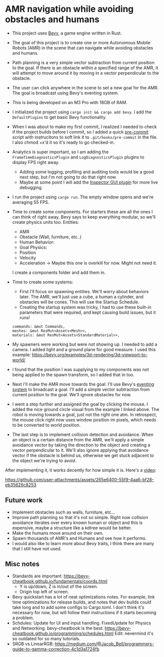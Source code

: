 # AMR navigation while avoiding obstacles and humans

- This project uses [Bevy](https://bevy.org/), a game engine written in Rust.

- The goal of this project is to create one or more Autonomous Mobile Robots (AMR) in the scene that can navigate while avoiding obstacles and humans. 

- Path planning is a very simple vector subtraction from current position to the goal. If there is an obstacle within a specified range of the AMR, it will attempt to move around it by moving in a vector perpendicular to the obstacle.

- The user can click anywhere in the scene to set a new goal for the AMR. The goal is broadcast using Bevy's eventing system.

- This is being developed on an M3 Pro with 18GB of RAM.

- I initialized the project using `cargo init && cargo add bevy`. I add the `DefaultPlugins` to get basic Bevy functionality.

- When I was about to make my first commit, I realized I needed to check if the project builds before I commit, so I added a quick [pre-commit](./pre-commit) script with instrucitons to soft link it to `.git/hooks/pre-commit` in the file. I also chmod +x'd it so it's ready to go checked-in.

- Analytics is super important, so I am adding the `FrameTimeDiagnosticsPlugin` and `LogDiagnosticsPlugin` plugins to display FPS right away.
    - Adding some logging, profiling and auditing tools would be a good next step, but I'm not going to do that right now.
    - Maybe at some point I will add the [Inspector GUI plugin](https://docs.rs/bevy-inspector-egui/latest/bevy_inspector_egui/) for more live debugging.

- I run the project using `cargo run`. The empty window opens and we're averaging 55 FPS.

- Time to create some components. For starters these are all the ones I can think of right away, Bevy says to keep everything modular, so we'll create physics units too:
    Entities:
    - AMR
    - Obstacle (Wall, furniture, etc..)
    - Human
    Behavior:
    - Goal
    Physics:
    - Position
    - Velocity
    - Acceleration -> Maybe this one is overkill for now. Might not need it.

    I create a components folder and add them in.

- Time to create some systems:

    - First I'll focus on spawning entities. We'll worry about behaviors later. The AMR, we'll just use a cube, a human a cylinder, and obstacles will be cones. This will use the Startup Schedule.
    - Creating the startup system was tricky, I had to use these built-in parameters that were required, and kept causing build issues, but it runs! 
    ```
    commands: &mut Commands,
    meshes: &mut ResMut<Assets<Mesh>>,
    materials: &mut ResMut<Assets<StandardMaterial>>,
    ```

- My spawners were working but were not showing up. I needed to add a camera. I added light and a ground plane for good measure. I used this example: https://bevy.org/examples/3d-rendering/3d-viewport-to-world/

- I found that the position I was supplying to my components was not being applied to the spawn transform, so I added that in too.

- Next I'll make the AMR move towards the goal. I'll use Bevy's [eventing system](https://bevy-cheatbook.github.io/programming/events.html) to broadcast a goal. I'll add a simple vector subtraction from current position to the goal. We'll ignore obstacles for now. 

- I went a step further and assigned the goal by clicking the mouse. I added the nice ground circle visual from the example I linked above. The robot is moving towards a goal, just not the right one atm. In retrospect, the mouse click right now uses window position im pixels, which needs to be converted to world position.

- The last step is to implement collision detection and avoidance. When an object is a certain distance from the AMR, we'll apply a simple avoidance vector by taking the direction to the object and creating a vector perpendicular to it. We'll also ignore applying that avoidance vector if the obstacle is behind us, otherwise we get stuck adjacent to the object we're trying to avoid.

After implementing it, it works decently for how simple it is. Here's a [video](./human_avoidance.mp4):


https://github.com/user-attachments/assets/265e6400-55f9-4aa6-bf28-eb35626c8253



## Future work

- Implement obstacles such as walls, furniture, etc...
- Improve path planning so that it's not so simple. Right now collision avoidance iterates over every known human or object and this is expensive, maybe a structure like a kdtree would be better.
- Make the humans move around on their own.
- Spawn thousands of AMR's and Humans and see how it performs.
- I would also like to learn more about Bevy traits, I think there are many that I still have not used.

## Misc notes
- Standards are important: https://bevy-cheatbook.github.io/fundamentals/coords.html
    - Y is up/down, Z is in/out of the screen.
    - Origin top left of screen.
- Bevy quickstart has a lot of neat optimizations notes. For example, link time optimizations for release builds, and notes that dev builds could take long and to add some configs to Cargo.toml. I don't think it's necessary for now, but will follow their instructions if it starts becoming a problem.
- Schdules: Update for UI and input handling. FixedUpdate for Physics and Networking. bevy-cheatbook is the best: https://bevy-cheatbook.github.io/programming/schedules.html Edit: nevermind it's so outdated for so many tutorials.
- SRGB vs LinearRGB: https://medium.com/@Jacob_Bell/programmers-guide-to-gamma-correction-4c1d3a1724fb 
